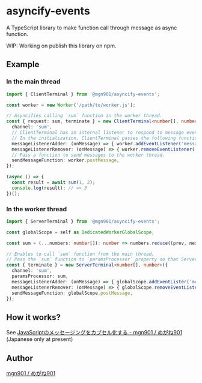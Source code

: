 # asyncify-events

A TypeScript library to make function call through message as async function.

WIP: Working on publish this library on npm.

## Example

### In the main thread

````typescript
import { ClientTerminal } from '@mgn901/asyncify-events';

const worker = new Worker('/path/to/worker.js');

// Asyncifies calling `sum` function in the worker thread.
const { request: sum, terminate } = new ClientTerminal<number[], number>({
  channel: 'sum',
  // ClientTerminal has an internal listener to respond to message events.
  // In the initialization, ClientTerminal passes the following function the listener so that ClientTerminal can respond to message events.
  messageListenerAdder: (onMessage) => { worker.addEventListener('message', onMessage) },
  messageListenerRemover: (onMessage) => { worker.removeEventListener('message', onMessage) },
  // Pass a function to send messages to the worker thread.
  sendMessageFunction: worker.postMessage,
});

(async () => {
  const result = await sum(1, 2);
  console.log(result); // => 3
})();
````

### In the worker thread

````typescript
import { ServerTerminal } from '@mgn901/asyncify-events';

const globalScope = self as DedicatedWorkerGlobalScope;

const sum = (...numbers: number[]): number => numbers.reduce((prev, next) => prev + next);

// Enables to call `sum` function from the main thread.
// Pass the `sum` function to `paramsProcessor` property so that ServerTerminal can execute the function when receiving messages.
const { terminate } = new ServerTerminal<number[], number>({
  channel: 'sum',
  paramsProcessor: sum,
  messageListenerAdder: (onMessage) => { globalScope.addEventLister('message', onMessage) },
  messageListenerRemover: (onMessage) => { globalScope.removeEventListener('message', onMessage) },
  sendMessageFunction: globalScope.postMessage,
});
````

## How it works?

See [JavaScriptのメッセージングをカプセル化する - mgn901 / めがね901](https://scrapbox.io/mgn901/JavaScriptのメッセージングをカプセル化する) (Japanese only at present)

## Author

[mgn901 / めがね901](https://scrapbox.io/mgn901/)
